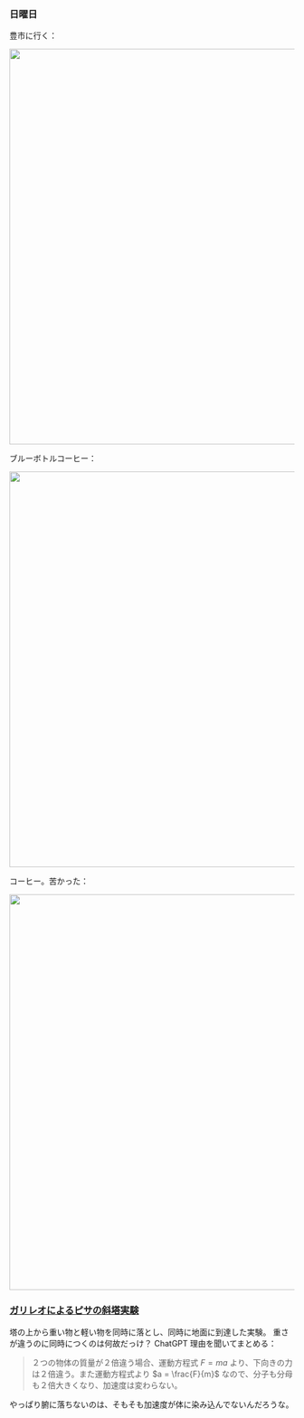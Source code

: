 ### 日曜日

豊市に行く：

<img src="https://i.imgur.com/LiUj0Sv.jpeg" width="700">

ブルーボトルコーヒー：

<img src="https://i.imgur.com/ryonmWh.jpeg" width="700">

コーヒー。苦かった：

<img src="https://i.imgur.com/EvZahZ0.jpeg" width="700">

### [ガリレオによるピサの斜塔実験](https://ja.wikipedia.org/wiki/%E3%82%AC%E3%83%AA%E3%83%AC%E3%82%AA%E3%81%AB%E3%82%88%E3%82%8B%E3%83%94%E3%82%B5%E3%81%AE%E6%96%9C%E5%A1%94%E5%AE%9F%E9%A8%93)

塔の上から重い物と軽い物を同時に落とし、同時に地面に到達した実験。
重さが違うのに同時につくのは何故だっけ？
ChatGPT 理由を聞いてまとめる：

> ２つの物体の質量が２倍違う場合、運動方程式 $F = ma$ より、下向きの力は２倍違う。また運動方程式より $a = \frac{F}{m}$ なので、分子も分母も２倍大きくなり、加速度は変わらない。

やっぱり腑に落ちないのは、そもそも加速度が体に染み込んでないんだろうな。
